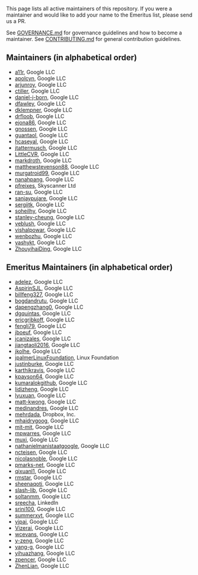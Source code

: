 This page lists all active maintainers of this repository. If you were a
maintainer and would like to add your name to the Emeritus list, please send us a
PR.

See [GOVERNANCE.md](https://github.com/grpc/grpc-community/blob/master/governance.md)
for governance guidelines and how to become a maintainer.
See [CONTRIBUTING.md](https://github.com/grpc/grpc-community/blob/master/CONTRIBUTING.md)
for general contribution guidelines.

## Maintainers (in alphabetical order)
- [a11r](https://github.com/a11r), Google LLC
- [apolcyn](https://github.com/apolcyn), Google LLC
- [arjunroy](https://github.com/arjunroy), Google LLC
- [ctiller](https://github.com/ctiller), Google LLC
- [daniel-j-born](https://github.com/daniel-j-born), Google LLC
- [dfawley](https://github.com/dfawley), Google LLC
- [dklempner](https://github.com/dklempner), Google LLC
- [drfloob](https://github.com/drfloob), Google LLC
- [ejona86](https://github.com/ejona86), Google LLC
- [gnossen](https://github.com/gnossen), Google LLC
- [guantaol](https://github.com/guantaol), Google LLC
- [hcaseyal](https://github.com/hcaseyal), Google LLC
- [jtattermusch](https://github.com/jtattermusch), Google LLC
- [LittleCVR](https://github.com/littlecvr), Google LLC
- [markdroth](https://github.com/markdroth), Google LLC
- [matthewstevenson88](https://github.com/matthewstevenson88), Google LLC
- [murgatroid99](https://github.com/murgatroid99), Google LLC
- [nanahpang](https://github.com/nanahpang), Google LLC
- [pfreixes](https://github.com/pfreixes), Skyscanner Ltd
- [ran-su](https://github.com/ran-su), Google LLC
- [sanjaypujare](https://github.com/sanjaypujare), Google LLC
- [sergiitk](https://github.com/sergiitk), Google LLC
- [soheilhy](https://github.com/soheilhy), Google LLC
- [stanley-cheung](https://github.com/stanley-cheung), Google LLC
- [veblush](https://github.com/veblush), Google LLC
- [vishalpowar](https://github.com/vishalpowar), Google LLC
- [wenbozhu](https://github.com/wenbozhu), Google LLC
- [yashykt](https://github.com/yashykt), Google LLC
- [ZhouyihaiDing](https://github.com/ZhouyihaiDing), Google LLC

## Emeritus Maintainers (in alphabetical order)
- [adelez](https://github.com/adelez), Google LLC
- [AspirinSJL](https://github.com/AspirinSJL), Google LLC
- [billfeng327](https://github.com/billfeng327), Google LLC
- [bogdandrutu](https://github.com/bogdandrutu), Google LLC
- [dapengzhang0](https://github.com/dapengzhang0), Google LLC
- [dgquintas](https://github.com/dgquintas), Google LLC
- [ericgribkoff](https://github.com/ericgribkoff), Google LLC
- [fengli79](https://github.com/fengli79), Google LLC
- [jboeuf](https://github.com/jboeuf), Google LLC
- [jcanizales](https://github.com/jcanizales), Google LLC
- [jiangtaoli2016](https://github.com/jiangtaoli2016), Google LLC
- [jkolhe](https://github.com/jkolhe), Google LLC
- [jpalmerLinuxFoundation](https://github.com/jpalmerLinuxFoundation), Linux Foundation
- [justinburke](https://github.com/justinburke), Google LLC
- [karthikravis](https://github.com/karthikravis), Google LLC
- [kpayson64](https://github.com/kpayson64), Google LLC
- [kumaralokgithub](https://github.com/kumaralokgithub), Google LLC
- [lidizheng](https://github.com/lidizheng), Google LLC
- [lyuxuan](https://github.com/lyuxuan), Google LLC
- [matt-kwong](https://github.com/matt-kwong), Google LLC
- [medinandres](https://github.com/medinandres), Google LLC
- [mehrdada](https://github.com/mehrdada), Dropbox, Inc.
- [mhaidrygoog](https://github.com/mhaidrygoog), Google LLC
- [mit-mit](https://github.com/mit-mit), Google LLC
- [mpwarres](https://github.com/mpwarres), Google LLC
- [muxi](https://github.com/muxi), Google LLC
- [nathanielmanistaatgoogle](https://github.com/nathanielmanistaatgoogle), Google LLC
- [ncteisen](https://github.com/ncteisen), Google LLC
- [nicolasnoble](https://github.com/nicolasnoble), Google LLC
- [pmarks-net](https://github.com/pmarks-net), Google LLC
- [qixuanl1](https://github.com/qixuanl1), Google LLC
- [rmstar](https://github.com/rmstar), Google LLC
- [sheenaqotj](https://github.com/sheenaqotj), Google LLC
- [slash-lib](https://github.com/slash-lib), Google LLC
- [soltanmm](https://github.com/soltanmm), Google LLC
- [sreecha](https://github.com/sreecha), LinkedIn
- [srini100](https://github.com/srini100), Google LLC
- [summerxyt](https://github.com/summerxyt), Google LLC
- [vjpai](https://github.com/vjpai), Google LLC
- [Vizerai](https://github.com/Vizerai), Google LLC
- [wcevans](https://github.com/wcevans), Google LLC
- [y-zeng](https://github.com/y-zeng), Google LLC
- [yang-g](https://github.com/yang-g), Google LLC
- [yihuazhang](https://github.com/yihuazhang), Google LLC
- [zpencer](https://github.com/zpencer), Google LLC
- [ZhenLian](https://github.com/ZhenLian), Google LLC
